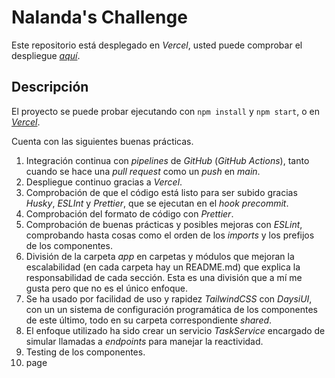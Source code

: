 # Nalanda's Challenge

Este repositorio está desplegado en _Vercel_, usted puede comprobar el despliegue _[aquí](https://nalanda-challenge.vercel.app/)_.

## Descripción

El proyecto se puede probar ejecutando con ```npm install``` y ```npm start```, o en _[Vercel](https://nalanda-challenge.vercel.app/)_.

Cuenta con las siguientes buenas prácticas.

1. Integración continua con _pipelines_ de _GitHub_ (_GitHub Actions_), tanto cuando se hace una _pull request_ como un _push_ en _main_.
2. Despliegue continuo gracias a _Vercel_.
3. Comprobación de que el código está listo para ser subido gracias _Husky_, _ESLInt_ y _Prettier_, que se ejecutan en el _hook_ _precommit_.
4. Comprobación del formato de código con _Prettier_.
5. Comprobación de buenas prácticas y posibles mejoras con _ESLint_, comprobando hasta cosas como el orden de los _imports_ y los prefijos de los componentes.
6. División de la carpeta _app_ en carpetas y módulos que mejoran la escalabilidad (en cada carpeta hay un README.md) que explica la responsabilidad de cada sección. 
Esta es una división que a mí me gusta pero que no es el único enfoque.
7. Se ha usado por facilidad de uso y rapidez _TailwindCSS_ con _DaysiUI_, con un un sistema de configuración programática de los componentes de este último, todo en su carpeta correspondiente _shared_.
8. El enfoque utilizado ha sido crear un servicio _TaskService_ encargado de simular llamadas a _endpoints_ para manejar la reactividad.
9. Testing de los componentes.
10. page
